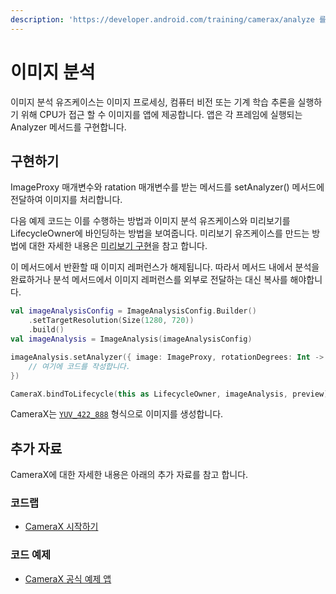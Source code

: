 ```yaml
---
description: 'https://developer.android.com/training/camerax/analyze 를 번역한 문서입니다.'
---
```


# 이미지 분석

이미지 분석 유즈케이스는 이미지 프로세싱, 컴퓨터 비전 또는 기계 학습 추론을 실행하기 위해 CPU가 접근 할 수 이미지를 앱에 제공합니다. 앱은 각 프레임에 실행되는 Analyzer 메서드를 구현합니다.

## 구현하기 <a id="toc_0"></a>

ImageProxy 매개변수와 ratation 매개변수를 받는 메서드를 setAnalyzer\(\) 메서드에 전달하여 이미지를 처리합니다. 

다음 예제 코드는 이를 수행하는 방법과 이미지 분석 유즈케이스와 미리보기를 LifecycleOwner에 바인딩하는 방법을 보여줍니다. 미리보기 유즈케이스를 만드는 방법에 대한 자세한 내용은 [미리보기 구현](https://developer.android.com/training/camerax/preview.md)을 참고 합니다.

이 메서드에서 반환할 때 이미지 레퍼런스가 해제됩니다. 따라서 메서드 내에서 분석을 완료하거나 분석 메서드에서 이미지 레퍼런스를 외부로 전달하는 대신 복사를 해야합니다.

```kotlin
val imageAnalysisConfig = ImageAnalysisConfig.Builder()
    .setTargetResolution(Size(1280, 720))
    .build()
val imageAnalysis = ImageAnalysis(imageAnalysisConfig)

imageAnalysis.setAnalyzer({ image: ImageProxy, rotationDegrees: Int ->
    // 여기에 코드를 작성합니다.
})

CameraX.bindToLifecycle(this as LifecycleOwner, imageAnalysis, preview)
```

CameraX는 [`YUV_422_888`](https://developer.android.com/reference/android/graphics/ImageFormat.html#YUV_420_888) 형식으로 이미지를 생성합니다.

## 추가 자료 <a id="toc_10"></a>

CameraX에 대한 자세한 내용은 아래의 추가 자료를 참고 합니다.

### 코드랩 <a id="toc_11"></a>

* [CameraX 시작하기](https://codelabs.developers.google.com/codelabs/camerax-getting-started)

### 코드 예제 <a id="toc_12"></a>

* [CameraX 공식 예제 앱](https://github.com/android/camera/tree/master/CameraXBasic)


